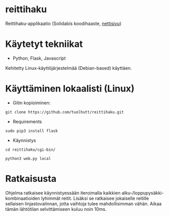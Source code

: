 # reittihaku

Reittihaku-applikaatio (Solidabis koodihaaste, [nettisivu](https://koodihaaste.solidabis.com/))


# Käytetyt tekniikat

* Python, Flask, Javascript

Kehitetty Linux-käyttöjärjestelmää (Debian-based) käyttäen.


# Käyttäminen lokaalisti (Linux)

* Gitin kopioiminen:

`git clone https://github.com/tuolhutt/reittihaku.git`

* Requirements

`sudo pip3 install flask`

* Käynnistys

`cd reittihaku/cgi-bin/`

`python3 web.py local`


# Ratkaisusta

Ohjelma ratkaisee käynnistyessään iteroimalla kaikkien alku-/loppupysäkki-kombinaatioiden lyhimmät reitit. Lisäksi se ratkaisee jokaiselle reitille sellaisen linjastovalinnan, jotta vaihtoja tulee mahdollisimman vähän. Aikaa tämän lähtötilan selvittämiseen kuluu noin 10ms.
